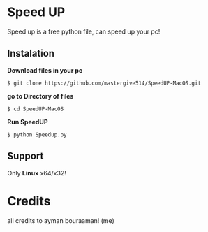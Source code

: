 # Speed UP
Speed up is a free python file, can speed up your pc!



## Instalation
**Download files in your pc**

```$ git clone https://github.com/mastergive514/SpeedUP-MacOS.git```

**go to Directory of files**

```$ cd SpeedUP-MacOS```

**Run SpeedUP**

```$ python Speedup.py```

## Support 

Only **Linux** x64/x32!

# Credits
all credits to ayman bouraaman! (me)
